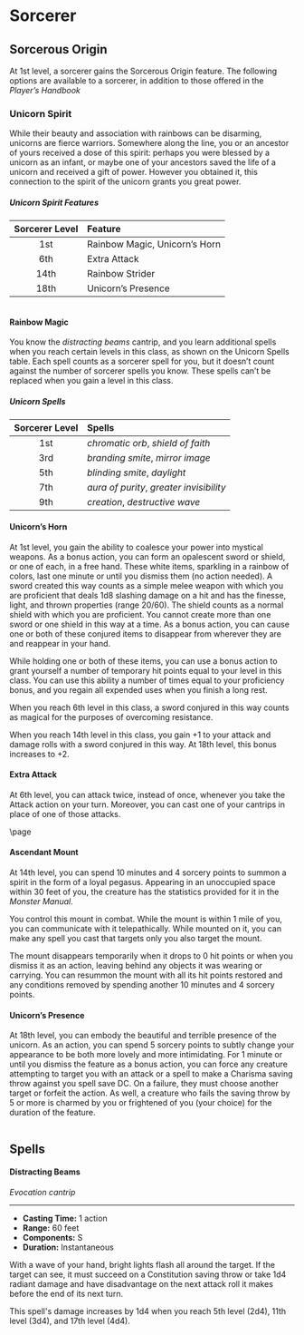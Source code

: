 <div class="phb">

# Sorcerer
## Sorcerous Origin
At 1st level, a sorcerer gains the Sorcerous Origin feature. The following options are available to a sorcerer, in addition to those offered in the *Player’s Handbook*

### Unicorn Spirit
While their beauty and association with rainbows can be disarming, unicorns are fierce warriors. Somewhere along the line, you or an ancestor of yours received a dose of this spirit: perhaps you were blessed by a unicorn as an infant, or maybe one of your ancestors saved the life of a unicorn and received a gift of power. However you obtained it, this connection to the spirit of the unicorn grants you great power.

##### Unicorn Spirit Features
| Sorcerer Level | Feature |
|:----:|:-------------|
| 1st  | Rainbow Magic, Unicorn’s Horn |
| 6th  | Extra Attack |
| 14th | Rainbow Strider |
| 18th | Unicorn’s Presence |

```
```

#### Rainbow Magic

You know the *distracting beams* cantrip, and you learn additional spells when you reach
certain levels in this class, as shown on the
Unicorn Spells table. Each spell counts as a
sorcerer spell for you, but it doesn’t count
against the number of sorcerer spells you know.
These spells can’t be replaced when you gain a
level in this class.

##### Unicorn Spells
| Sorcerer Level | Spells |
|:----:|:-------------|
| 1st  | *chromatic orb*, *shield of faith* |
| 3rd  | *branding smite*, *mirror image* |
| 5th | *blinding smite*, *daylight* |
| 7th | *aura of purity*, *greater invisibility* |
| 9th | *creation*, *destructive wave* |

#### Unicorn’s Horn
At 1st level, you gain the ability to coalesce your power into mystical weapons. As a bonus action, you can form an opalescent sword or shield, or one of each, in a free hand. These white items, sparkling in a rainbow of colors, last one minute or until you dismiss them (no action needed). A sword created this way counts as a simple melee weapon with which you are proficient that deals 1d8 slashing damage on a hit and has the finesse, light, and thrown properties (range 20/60). The shield counts as a normal shield with which you are proficient. You cannot create more than one sword or one shield in this way at a time. As a bonus action, you can cause one or both of these conjured items to disappear from wherever they are and reappear in your hand.

While holding one or both of these items, you can use a bonus action to grant yourself a number of temporary hit points equal to your level in this class. You can use this ability a number of times equal to your proficiency bonus, and you regain all expended uses when you finish a long rest.

When you reach 6th level in this class, a sword conjured in this way counts as magical for the purposes of overcoming resistance.

When you reach 14th level in this class, you gain +1 to your attack and damage rolls with a sword conjured in this way. At 18th level, this bonus increases to +2.

#### Extra Attack
At 6th level, you can attack twice, instead of once, whenever you take the Attack action on your turn. Moreover, you can cast one of your cantrips in place of one of those attacks.

\page

#### Ascendant Mount
At 14th level, you can spend 10 minutes and 4 sorcery points to summon a spirit in the form of a loyal pegasus. Appearing in an unoccupied space within 30 feet of you, the creature has the statistics provided for it in the *Monster Manual*.

You control this mount in combat. While the mount is within 1 mile of you, you can communicate with it telepathically. While mounted on it, you can make any spell you cast that targets only you also target the mount.

The mount disappears temporarily when it drops to 0 hit points or when you dismiss it as an action, leaving behind any objects it was wearing or carrying. You can resummon the mount with all its hit points restored and any conditions removed by spending another 10 minutes and 4 sorcery points.

#### Unicorn’s Presence
At 18th level, you can embody the beautiful and terrible presence of the unicorn. As an action, you can spend 5 sorcery points to subtly change your appearance to be both more lovely and more intimidating. For 1 minute or until you dismiss the feature as a bonus action, you can force any creature attempting to target you with an attack or a spell to make a Charisma saving throw against you spell save DC. On a failure, they must choose another target or forfeit the action. As well, a creature who fails the saving throw by 5 or more is charmed by you or frightened of you (your choice) for the duration of the feature.

```
```

## Spells

#### Distracting Beams
*Evocation cantrip*
___
- **Casting Time:** 1 action
- **Range:** 60 feet
- **Components:** S
- **Duration:** Instantaneous

With a wave of your hand, bright lights flash all around the target. If the target can see, it must succeed on a Constitution saving throw or take 1d4 radiant damage and have disadvantage on the next attack roll it makes before the end of its next turn.

This spell's damage increases by 1d4 when you reach 5th level (2d4), 11th level (3d4), and 17th level (4d4).